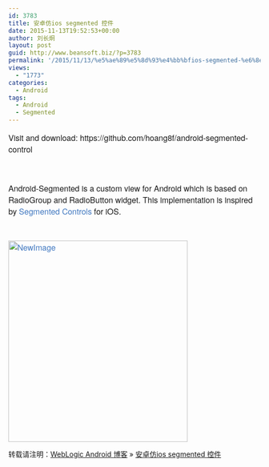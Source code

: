 ```yaml
---
id: 3783
title: 安卓仿ios segmented 控件
date: 2015-11-13T19:52:53+00:00
author: 刘长炯
layout: post
guid: http://www.beansoft.biz/?p=3783
permalink: '/2015/11/13/%e5%ae%89%e5%8d%93%e4%bb%bfios-segmented-%e6%8e%a7%e4%bb%b6/'
views:
  - "1773"
categories:
  - Android
tags:
  - Android
  - Segmented
---
```

<p style="box-sizing: border-box; font-family: 'Helvetica Neue', Helvetica, 'Segoe UI', Arial, freesans, sans-serif, 'Segoe UI Emoji', 'Segoe UI Symbol'; font-size: 16px;">
  Visit and download: https://github.com/hoang8f/android-segmented-control
</p>

<p style="box-sizing: border-box; font-family: 'Helvetica Neue', Helvetica, 'Segoe UI', Arial, freesans, sans-serif, 'Segoe UI Emoji', 'Segoe UI Symbol'; font-size: 16px;">
   
</p>

<p style="box-sizing: border-box; font-family: 'Helvetica Neue', Helvetica, 'Segoe UI', Arial, freesans, sans-serif, 'Segoe UI Emoji', 'Segoe UI Symbol'; font-size: 16px;">
  Android-Segmented is a custom view for Android which is based on RadioGroup and RadioButton widget. This implementation is inspired by <a style="color: #4078c0; text-decoration: none; background-color: transparent; box-sizing: border-box;" href="https://developer.apple.com/library/ios/documentation/userexperience/conceptual/UIKitUICatalog/UISegmentedControl.html">Segmented Controls</a> for iOS.
</p>

<p style="box-sizing: border-box; font-size: 14px;">
   
</p>

<div style="color: #4078c0; background-color: transparent; box-sizing: border-box; font-family: 'Helvetica Neue', Helvetica, 'Segoe UI', Arial, freesans, sans-serif, 'Segoe UI Emoji', 'Segoe UI Symbol'; font-size: 16px;">
  <img title="NewImage.png" src="http://www.beansoft.biz/wp-content/uploads/2015/11/NewImage.png" alt="NewImage" width="358" height="402" border="0" />
</div>

转载请注明：[WebLogic Android 博客](http://www.beansoft.biz) &raquo; [安卓仿ios segmented 控件](http://www.beansoft.biz/2015/11/13/%e5%ae%89%e5%8d%93%e4%bb%bfios-segmented-%e6%8e%a7%e4%bb%b6/)